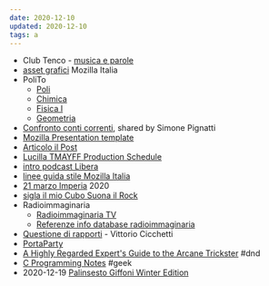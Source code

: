 ```yaml
---
date: 2020-12-10
updated: 2020-12-10
tags: a
---
```

- Club Tenco - [musica e parole](https://drive.google.com/drive/folders/1KJwG7oXcwr7XSPooRM1RmiJXM-B2BeGb?usp=sharing)
- [asset grafici](https://drive.google.com/drive/folders/1AUPIGeDjvJPwUsdiYPTOOFw757HBdsFQ?usp=sharing "asset grafici Mozilla Italia") Mozilla Italia
- PoliTo
	- [Poli](https://drive.google.com/drive/folders/0B5tlvNj65NgYeHdOa0dCbWZmNlE?usp=sharing "Shared folder by Andriy Shevchenko")
	- [Chimica](https://drive.google.com/drive/folders/0B-rmoZ3SIwkJT0Y3ZkxPbGlTenc?usp=sharing)
	- [Fisica I](https://drive.google.com/drive/folders/0B-rmoZ3SIwkJdjk4SEdUQkZITjQ?usp=sharing)
	- [Geometria](https://drive.google.com/drive/folders/0B-rmoZ3SIwkJWVhGMHdnSEM4UVk?usp=sharing)
- [Confronto conti correnti](https://docs.google.com/spreadsheets/d/16NJcEnjDEqYuVQLUqmqdj6n1NoJMYQpHjpKAfy6amcg/edit?usp=sharing), shared by Simone Pignatti
- [Mozilla Presentation template](https://docs.google.com/presentation/d/13btxn3z7Mzyi5DgwbbxdFEeA9F4k0KkiK1cr0Dkwrh4/edit?usp=sharing)
- [Articolo il Post](https://docs.google.com/document/d/1AOdZKfzdnAdW0s1cIFsSBFlwAabBnAJZ9W2M5Cmv7TY/edit?usp=sharing "Tommaso Marmo - Colombia")
- [Lucilla TMAYFF Production Schedule](https://docs.google.com/document/d/1ExchmVs1UaqtR4ElqGzLcYq9DO0Zke3pJnxN2XcA3S0/edit?usp=sharing)
- [intro podcast Libera](https://docs.google.com/document/d/11xbxtZaCWmwJFN30MggBH_Vg42Ad_ciW5UrPNMXf3ic/edit?usp=sharing)
- [linee guida stile Mozilla Italia](https://docs.google.com/document/d/1IuWzMQeeAtq-SATIsvpzgVTdtUwHMFi1I6Cov5v3hH4/edit?usp=sharing)
- [21 marzo Imperia](https://docs.google.com/document/d/1jT3p7A4IkuPLedJ18n8OrG7BBPOuf-vycAYtPBCPDLE/edit?usp=sharing) 2020
- [sigla il mio Cubo Suona il Rock](https://drive.google.com/file/d/1k7sBVXJ_d-u03HIFkqWEYpUegw6UoKAq/view?usp=sharing)
- Radioimmaginaria
	- [Radioimmaginaria TV](https://drive.google.com/drive/folders/1ZSnrTkhQCuYkU2gkwV3VByojHX1K8oVn?usp=sharing)
	- [Referenze info database radioimmaginaria](https://docs.google.com/spreadsheets/d/1FwH_iX9WtHlip_zx-kdE7lY37JiJJWkNc6Hi3mTgEuE/edit?usp=sharing)
- [Questione di rapporti](https://drive.google.com/drive/folders/0B_cC05kKsjeKSEx6NDNkWEtpcHc?usp=sharing) - Vittorio Cicchetti
- [PortaParty](https://docs.google.com/forms/d/198Ejcx2JdltEWGtDZLxx5OiqN4Q57FPb_iWbAn_us_8/edit?usp=sharing)
- [A Highly Regarded Expert's Guide to the Arcane Trickster](https://docs.google.com/document/d/1IZBcQbZlN5psPppnuQvOO3xJ5P84tI6UNPiQz5_jEGc/edit?usp=sharing) #dnd
- [C Programming Notes](https://docs.google.com/document/d/1kDGgpIFlDwkQ9a-3id8dAvuz9X5a57GPelyTXOppIcA/edit?usp=sharing) #geek 
- 2020-12-19 [Palinsesto Giffoni Winter Edition](https://docs.google.com/spreadsheets/d/1pzR9_olVBq0bN3yDpngNa50jIOCgX79__gSr0-K0B_8/edit#gid=0)
